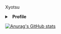 Xyotsu
<details>
  <summary>&nbsp; <b>Profile</b></summary>
  &nbsp;
</details>


[![Anurag's GitHub stats](https://github-readme-stats.vercel.app/api?username=xyotsu)](https://github.com/xyotsu/github-readme-stats)
